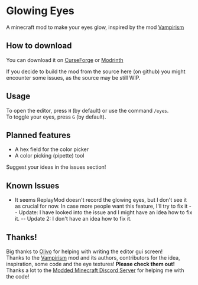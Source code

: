# Glowing Eyes
A minecraft mod to make your eyes glow, inspired by the mod [Vampirism](https://github.com/TeamLapen/Vampirism)<br>

## How to download
You can download it on [CurseForge](https://www.curseforge.com/minecraft/mc-mods/glowing-eyes) or [Modrinth](https://modrinth.com/mod/glowing-eyes)<br>

If you decide to build the mod from the source here (on github) you might encounter some issues, as the source may be still WIP.

## Usage
To open the editor, press `H` (by default) or use the command `/eyes`.<br>
To toggle your eyes, press `G` (by default).<br>

## Planned features
- A hex field for the color picker
- A color picking (pipette) tool

Suggest your ideas in the issues section!

## Known Issues
- It seems ReplayMod doesn't record the glowing eyes, but I don't see it as crucial for now. In case more people want this feature, I'll try to fix it -- Update: I have looked into the issue and I might have an idea how to fix it. -- Update 2: I don't have an idea how to fix it.

## Thanks!
Big thanks to [Olivo](https://github.com/Olivoz) for helping with writing the editor gui screen!<br>
Thanks to the [Vampirism](https://github.com/TeamLapen/Vampirism) mod and its authors,
contributors for the idea, inspiration, some code and the eye textures! **Please check them out!**<br>
Thanks a lot to the [Modded Minecraft Discord Server](discord.gg/moddedmc) for helping me with the code!
